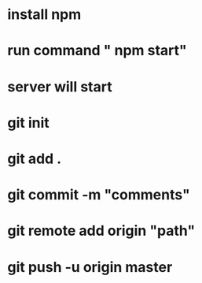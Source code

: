 # install npm
# run command " npm start"

# server will start



# git init
# git add .
# git commit -m "comments"
# git remote add origin "path"
# git push -u origin master
